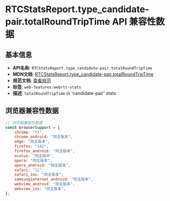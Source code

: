 # RTCStatsReport.type_candidate-pair.totalRoundTripTime API 兼容性数据

## 基本信息

- **API名称**: `RTCStatsReport.type_candidate-pair.totalRoundTripTime`
- **MDN文档**: [RTCStatsReport.type_candidate-pair.totalRoundTripTime](https://developer.mozilla.org/docs/Web/API/RTCIceCandidatePairStats/totalRoundTripTime)
- **规范文档**: [查看规范](https://w3c.github.io/webrtc-stats/#dom-rtcicecandidatepairstats-totalroundtriptime)
- **标签**: `web-features:webrtc-stats`
- **描述**: `totalRoundTripTime` in 'candidate-pair' stats

## 浏览器兼容性数据

```javascript
// 浏览器兼容性数据
const browserSupport = {
    chrome: "71",
    chrome_android: "同主版本",
    edge: "同主版本",
    firefox: "142",
    firefox_android: "同主版本",
    oculus: "同主版本",
    opera: "同主版本",
    opera_android: "同主版本",
    safari: "11",
    safari_ios: "同主版本",
    samsunginternet_android: "同主版本",
    webview_android: "同主版本",
    webview_ios: "同主版本",
};

```

